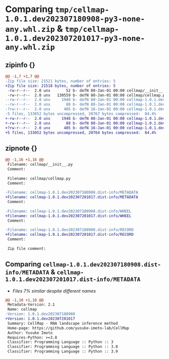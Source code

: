 # Comparing `tmp/cellmap-1.0.1.dev202307180908-py3-none-any.whl.zip` & `tmp/cellmap-1.0.1.dev202307201017-py3-none-any.whl.zip`

## zipinfo {}

```diff
@@ -1,7 +1,7 @@
-Zip file size: 21521 bytes, number of entries: 5
+Zip file size: 21518 bytes, number of entries: 5
 -rw-r--r--  2.0 unx       52 b- defN 80-Jan-01 00:00 cellmap/__init__.py
 -rw-r--r--  2.0 unx   130559 b- defN 80-Jan-01 00:00 cellmap/cellmap.py
--rw-r--r--  2.0 unx     1948 b- defN 80-Jan-01 00:00 cellmap-1.0.1.dev202307180908.dist-info/METADATA
--rw-r--r--  2.0 unx       88 b- defN 80-Jan-01 00:00 cellmap-1.0.1.dev202307180908.dist-info/WHEEL
-?rw-r--r--  2.0 unx      405 b- defN 16-Jan-01 00:00 cellmap-1.0.1.dev202307180908.dist-info/RECORD
-5 files, 133052 bytes uncompressed, 20767 bytes compressed:  84.4%
+-rw-r--r--  2.0 unx     1948 b- defN 80-Jan-01 00:00 cellmap-1.0.1.dev202307201017.dist-info/METADATA
+-rw-r--r--  2.0 unx       88 b- defN 80-Jan-01 00:00 cellmap-1.0.1.dev202307201017.dist-info/WHEEL
+?rw-r--r--  2.0 unx      405 b- defN 16-Jan-01 00:00 cellmap-1.0.1.dev202307201017.dist-info/RECORD
+5 files, 133052 bytes uncompressed, 20764 bytes compressed:  84.4%
```

## zipnote {}

```diff
@@ -1,16 +1,16 @@
 Filename: cellmap/__init__.py
 Comment: 
 
 Filename: cellmap/cellmap.py
 Comment: 
 
-Filename: cellmap-1.0.1.dev202307180908.dist-info/METADATA
+Filename: cellmap-1.0.1.dev202307201017.dist-info/METADATA
 Comment: 
 
-Filename: cellmap-1.0.1.dev202307180908.dist-info/WHEEL
+Filename: cellmap-1.0.1.dev202307201017.dist-info/WHEEL
 Comment: 
 
-Filename: cellmap-1.0.1.dev202307180908.dist-info/RECORD
+Filename: cellmap-1.0.1.dev202307201017.dist-info/RECORD
 Comment: 
 
 Zip file comment:
```

## Comparing `cellmap-1.0.1.dev202307180908.dist-info/METADATA` & `cellmap-1.0.1.dev202307201017.dist-info/METADATA`

 * *Files 7% similar despite different names*

```diff
@@ -1,10 +1,10 @@
 Metadata-Version: 2.1
 Name: cellmap
-Version: 1.0.1.dev202307180908
+Version: 1.0.1.dev202307201017
 Summary: CellMap - RNA landscape inference method
 Home-page: https://github.com/yusuke-imoto-lab/CellMap
 Author: Yusuke Imoto
 Requires-Python: >=3.8
 Classifier: Programming Language :: Python :: 3
 Classifier: Programming Language :: Python :: 3.8
 Classifier: Programming Language :: Python :: 3.9
```

